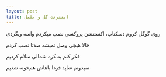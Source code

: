 ```yaml
---
layout: post
title: اینترنت گل و بلبل
---
```


روی گوگل کروم دسکتاپ، اکستنشن پروکسی نصب میکردم واسه وبگردی

حالا هیچی وصل نمیشه صدتا نصب کردم

فکر کنم به کره شمالی سلام کردیم

نمیدونم شاید فردا باهاش هم‌خونه شدیم
